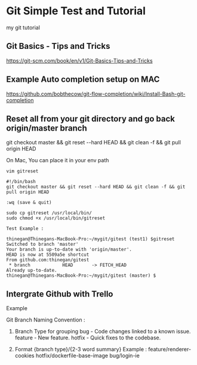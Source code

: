 # Git Simple Test and Tutorial
my git tutorial

## Git Basics - Tips and Tricks
https://git-scm.com/book/en/v1/Git-Basics-Tips-and-Tricks

## Example Auto completion setup on MAC
https://github.com/bobthecow/git-flow-completion/wiki/Install-Bash-git-completion

## Reset all from your git directory and go back origin/master branch
git checkout master && git reset --hard HEAD && git clean -f && git pull origin HEAD

On Mac, You can place it in your env path

```
vim gitreset

#!/bin/bash
git checkout master && git reset --hard HEAD && git clean -f && git pull origin HEAD

:wq (save & quit)

sudo cp gitreset /usr/local/bin/
sudo chmod +x /usr/local/bin/gitreset

Test Example :

thinegan@Thinegans-MacBook-Pro:~/mygit/gitest (test1) $gitreset 
Switched to branch 'master'
Your branch is up-to-date with 'origin/master'.
HEAD is now at 5509a5e shortcut
From github.com:thinegan/gitest
 * branch            HEAD       -> FETCH_HEAD
Already up-to-date.
thinegan@Thinegans-MacBook-Pro:~/mygit/gitest (master) $

```

## Intergrate Github with Trello
Example

Git Branch Naming Convention :

1. Branch Type for grouping
bug       - Code changes linked to a known issue.
feature   - New feature.
hotfix    - Quick fixes to the codebase.

2. Format
{branch type}/{2-3 word summary}
Example :
feature/renderer-cookies
hotfix/dockerfile-base-image
bug/login-ie

